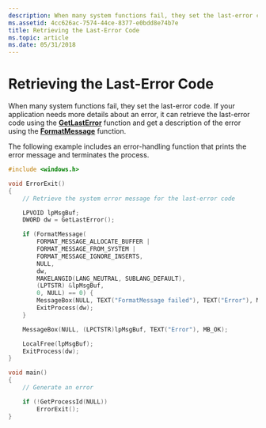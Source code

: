 ```yaml
---
description: When many system functions fail, they set the last-error code.
ms.assetid: 4cc626ac-7574-44ce-8377-e0bdd8e74b7e
title: Retrieving the Last-Error Code
ms.topic: article
ms.date: 05/31/2018
---
```


# Retrieving the Last-Error Code

When many system functions fail, they set the last-error code. If your application needs more details about an error, it can retrieve the last-error code using the [**GetLastError**](/windows/win32/api/errhandlingapi/nf-errhandlingapi-getlasterror) function and get a description of the error using the [**FormatMessage**](/windows/desktop/api/WinBase/nf-winbase-formatmessage) function.

The following example includes an error-handling function that prints the error message and terminates the process.


```C++
#include <windows.h>

void ErrorExit() 
{ 
    // Retrieve the system error message for the last-error code

    LPVOID lpMsgBuf;
    DWORD dw = GetLastError(); 

    if (FormatMessage(
        FORMAT_MESSAGE_ALLOCATE_BUFFER | 
        FORMAT_MESSAGE_FROM_SYSTEM |
        FORMAT_MESSAGE_IGNORE_INSERTS,
        NULL,
        dw,
        MAKELANGID(LANG_NEUTRAL, SUBLANG_DEFAULT),
        (LPTSTR) &lpMsgBuf,
        0, NULL) == 0) {
        MessageBox(NULL, TEXT("FormatMessage failed"), TEXT("Error"), MB_OK);
        ExitProcess(dw);
    }

    MessageBox(NULL, (LPCTSTR)lpMsgBuf, TEXT("Error"), MB_OK);

    LocalFree(lpMsgBuf);
    ExitProcess(dw); 
}

void main()
{
    // Generate an error

    if (!GetProcessId(NULL))
        ErrorExit();
}
```
